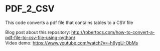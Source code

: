 # PDF_2_CSV

This code converts a pdf file that contains tables to a CSV file
<br>

Blog post about this repository: http://robertocs.com/how-to-convert-a-pdf-file-to-csv-file-using-python/
<br>
Video demo: https://www.youtube.com/watch?v=-h6ygU-ObMs

